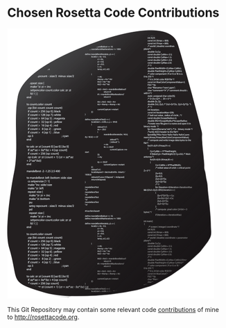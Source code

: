 # Chosen Rosetta Code Contributions
[![The Stone of Rosetta in Code](rosettacode.png)](http://rosettacode.org)

This Git Repository may contain some relevant code [contributions](https://rosettacode.org/wiki/Special:Contributions/Menjaraz) of mine to
http://rosettacode.org.
